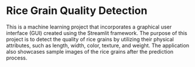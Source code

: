 # Rice Grain Quality Detection

This is a machine learning project that incorporates a graphical user interface (GUI) created using the Streamlit framework. The purpose of this project is to detect the quality of rice grains by utilizing their physical attributes, such as length, width, color, texture, and weight. The application also showcases sample images of the rice grains after the prediction process.
